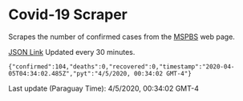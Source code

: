 # Covid-19 Scraper

Scrapes the number of confirmed cases from the [MSPBS](https://www.mspbs.gov.py/covid-19.php) web page.

[JSON Link](https://jmayalag.github.io/covid19-scrape/cases.json)
Updated every 30 minutes.
```
{"confirmed":104,"deaths":0,"recovered":0,"timestamp":"2020-04-05T04:34:02.485Z","pyt":"4/5/2020, 00:34:02 GMT-4"}
```
Last update (Paraguay Time): 4/5/2020, 00:34:02 GMT-4